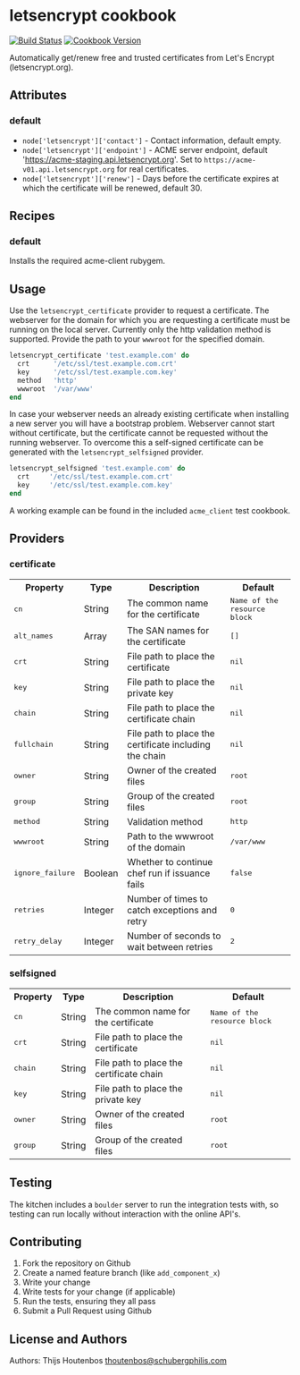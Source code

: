 letsencrypt cookbook
=============

[![Build Status](https://travis-ci.org/schubergphilis/letsencrypt.svg)](https://travis-ci.org/schubergphilis/letsencrypt)
[![Cookbook Version](https://img.shields.io/cookbook/v/letsencrypt.svg)](https://supermarket.chef.io/cookbooks/letsencrypt)

Automatically get/renew free and trusted certificates from Let's Encrypt (letsencrypt.org).

Attributes
----------
### default
* `node['letsencrypt']['contact']` - Contact information, default empty.
* `node['letsencrypt']['endpoint']` - ACME server endpoint, default 'https://acme-staging.api.letsencrypt.org'. Set to `https://acme-v01.api.letsencrypt.org` for real certificates.
* `node['letsencrypt']['renew']` - Days before the certificate expires at which the certificate will be renewed, default 30.

Recipes
-------
### default
Installs the required acme-client rubygem.

Usage
-----
Use the `letsencrypt_certificate` provider to request a certificate. The webserver for the domain for which you are requesting a certificate must be running on the local server. Currently only the http validation method is supported. Provide the path to your `wwwroot` for the specified domain.

```ruby
letsencrypt_certificate 'test.example.com' do
  crt      '/etc/ssl/test.example.com.crt'
  key      '/etc/ssl/test.example.com.key'
  method   'http'
  wwwroot  '/var/www'
end
```

In case your webserver needs an already existing certificate when installing a new server you will have a bootstrap problem. Webserver cannot start without certificate, but the certificate cannot be requested without the running webserver. To overcome this a self-signed certificate can be generated with the `letsencrypt_selfsigned` provider.

```ruby
letsencrypt_selfsigned 'test.example.com' do
  crt     '/etc/ssl/test.example.com.crt'
  key     '/etc/ssl/test.example.com.key'
end
```

A working example can be found in the included `acme_client` test cookbook.

Providers
---------
### certificate
<table>
  <tr>
    <th>Property</th>
    <th>Type</th>
    <th>Description</th>
    <th>Default</th>
  </tr>
  <tr>
    <td><tt>cn</tt></td>
    <td>String</td>
    <td>The common name for the certificate</td>
    <td><tt>Name of the resource block</tt></td>
  </tr>
  <tr>
    <td><tt>alt_names</tt></td>
    <td>Array</td>
    <td>The SAN names for the certificate</td>
    <td><tt>[]</tt></td>
  </tr>
  <tr>
    <td><tt>crt</tt></td>
    <td>String</td>
    <td>File path to place the certificate</td>
    <td><tt>nil</tt></td>
  </tr>
  <tr>
    <td><tt>key</tt></td>
    <td>String</td>
    <td>File path to place the private key</td>
    <td><tt>nil</tt></td>
  </tr>
  <tr>
    <td><tt>chain</tt></td>
    <td>String</td>
    <td>File path to place the certificate chain</td>
    <td><tt>nil</tt></td>
  </tr>
  <tr>
    <td><tt>fullchain</tt></td>
    <td>String</td>
    <td>File path to place the certificate including the chain</td>
    <td><tt>nil</tt></td>
  </tr>
  <tr>
    <td><tt>owner</tt></td>
    <td>String</td>
    <td>Owner of the created files</td>
    <td><tt>root</tt></td>
  </tr>
  <tr>
    <td><tt>group</tt></td>
    <td>String</td>
    <td>Group of the created files</td>
    <td><tt>root</tt></td>
  </tr>
  <tr>
    <td><tt>method</tt></td>
    <td>String</td>
    <td>Validation method</td>
    <td><tt>http</tt></td>
  </tr>
  <tr>
    <td><tt>wwwroot</tt></td>
    <td>String</td>
    <td>Path to the wwwroot of the domain</td>
    <td><tt>/var/www</tt></td>
  </tr>
  <tr>
    <td><tt>ignore_failure</tt></td>
    <td>Boolean</td>
    <td>Whether to continue chef run if issuance fails</td>
    <td><tt>false</tt></td>
  </tr>
  <tr>
    <td><tt>retries</tt></td>
    <td>Integer</td>
    <td>Number of times to catch exceptions and retry</td>
    <td><tt>0</tt></td>
  </tr>
  <tr>
    <td><tt>retry_delay</tt></td>
    <td>Integer</td>
    <td>Number of seconds to wait between retries</td>
    <td><tt>2</tt></td>
  </tr>
</table>

### selfsigned
<table>
  <tr>
    <th>Property</th>
    <th>Type</th>
    <th>Description</th>
    <th>Default</th>
  </tr>
  <tr>
    <td><tt>cn</tt></td>
    <td>String</td>
    <td>The common name for the certificate</td>
    <td><tt>Name of the resource block</tt></td>
  </tr>
  <tr>
    <td><tt>crt</tt></td>
    <td>String</td>
    <td>File path to place the certificate</td>
    <td><tt>nil</tt></td>
  </tr>
  <tr>
    <td><tt>chain</tt></td>
    <td>String</td>
    <td>File path to place the certificate chain</td>
    <td><tt>nil</tt></td>
  </tr>
  <tr>
    <td><tt>key</tt></td>
    <td>String</td>
    <td>File path to place the private key</td>
    <td><tt>nil</tt></td>
  </tr>
  <tr>
    <td><tt>owner</tt></td>
    <td>String</td>
    <td>Owner of the created files</td>
    <td><tt>root</tt></td>
  </tr>
  <tr>
    <td><tt>group</tt></td>
    <td>String</td>
    <td>Group of the created files</td>
    <td><tt>root</tt></td>
  </tr>
</table>

Testing
-------
The kitchen includes a `boulder` server to run the integration tests with, so testing can run locally without interaction with the online API's.

Contributing
------------
1. Fork the repository on Github
2. Create a named feature branch (like `add_component_x`)
3. Write your change
4. Write tests for your change (if applicable)
5. Run the tests, ensuring they all pass
6. Submit a Pull Request using Github

License and Authors
-------------------
Authors: Thijs Houtenbos <thoutenbos@schubergphilis.com>
